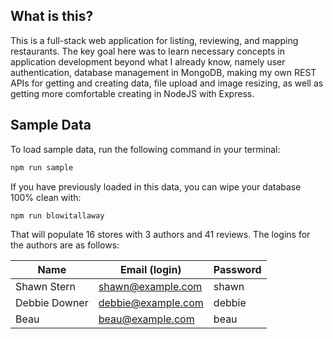## What is this?

This is a full-stack web application for listing, reviewing, and mapping restaurants. The key goal here was to learn necessary concepts in application development beyond what I already know, namely user authentication, database management in MongoDB, making my own REST APIs for getting and creating data, file upload and image resizing, as well as getting more comfortable creating in NodeJS with Express.

## Sample Data

To load sample data, run the following command in your terminal:

```bash
npm run sample
```

If you have previously loaded in this data, you can wipe your database 100% clean with:

```bash
npm run blowitallaway
```

That will populate 16 stores with 3 authors and 41 reviews. The logins for the authors are as follows:

|Name|Email (login)|Password|
|---|---|---|
|Shawn Stern|shawn@example.com|shawn|
|Debbie Downer|debbie@example.com|debbie|
|Beau|beau@example.com|beau|


